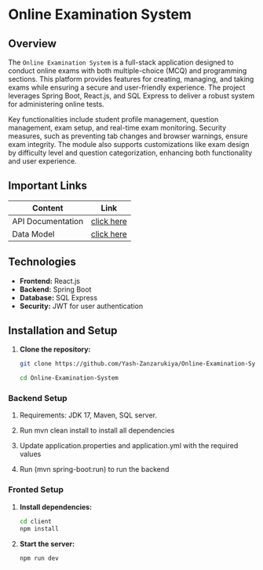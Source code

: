 # Online Examination System

## Overview

The `` Online Examination System `` is a full-stack application designed to conduct online exams with both multiple-choice (MCQ) and programming sections. This platform provides features for creating, managing, and taking exams while ensuring a secure and user-friendly experience. The project leverages Spring Boot, React.js, and SQL Express to deliver a robust system for administering online tests.

Key functionalities include student profile management, question management, exam setup, and real-time exam monitoring. Security measures, such as preventing tab changes and browser warnings, ensure exam integrity. The module also supports customizations like exam design by difficulty level and question categorization, enhancing both functionality and user experience.

<!-- Find more details on this project in the documentation below. -->

## Important Links

| Content           | Link                                       |
| ----------------- | ------------------------------------------ |
| API Documentation | [click here](https://documenter.getpostman.com/view/32807699/2sAY4yfgmp)                            |
| Data Model          | [click here](https://app.eraser.io/workspace/3CXNu48LUM1W0jHVxsxp?origin=share) |

## Technologies

- **Frontend:** React.js
- **Backend:** Spring Boot
- **Database:** SQL Express
- **Security:** JWT for user authentication

## Installation and Setup

1. **Clone the repository:**

    ```bash
    git clone https://github.com/Yash-Zanzarukiya/Online-Examination-System.git
    ```

    ```bash
    cd Online-Examination-System
    ```

### Backend Setup

1. Requirements: JDK 17, Maven, SQL server.

2. Run mvn clean install to install all dependencies

3. Update application.properties and application.yml with the required values

4. Run (mvn spring-boot:run) to run the backend

### Fronted Setup

1. **Install dependencies:**

    ```bash
    cd client
    npm install
    ```

2. **Start the server:**

    ```bash
    npm run dev
    ```

